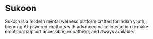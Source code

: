 # Sukoon
Sukoon is a modern mental wellness platform crafted for Indian youth, blending AI-powered chatbots with advanced voice interaction to make emotional support accessible, empathetic, and always available.
